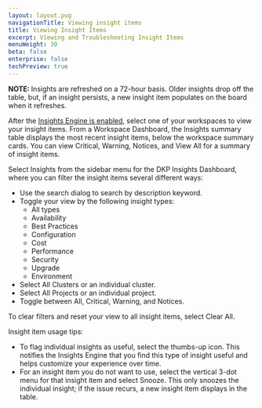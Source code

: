 ```yaml
---
layout: layout.pug
navigationTitle: Viewing insight items
title: Viewing Insight Items
excerpt: Viewing and Troubleshooting Insight Items
menuWeight: 30
beta: false
enterprise: false
techPreview: true
---
```


<p class="message--note"><strong>NOTE: </strong>Insights are refreshed on a 72-hour basis. Older insights drop off the table, but, if an insight persists, a new insight item populates on the board when it refreshes.</p>

After the [Insights Engine is enabled](../insights-setup/), select one of your workspaces to view your insight items. From a Workspace Dashboard, the Insights summary table displays the most recent insight items, below the workspace summary cards. You can view Critical, Warning, Notices, and View All for a summary of insight items.

Select Insights from the sidebar menu for the DKP Insights Dashboard, where you can filter the insight items several different ways:

-   Use the search dialog to search by description keyword.
-   Toggle your view by the following insight types:
    - All types
    - Availability
    - Best Practices
    - Configuration
    - Cost
    - Performance
    - Security
    - Upgrade
    - Environment
-   Select All Clusters or an individual cluster.
-   Select All Projects or an individual project.
-   Toggle between All, Critical, Warning, and Notices.

To clear filters and reset your view to all insight items, select Clear All.

Insight item usage tips:

- To flag individual insights as useful, select the thumbs-up icon. This notifies the Insights Engine that you find this type of insight useful and helps customize your experience over time.
- For an insight item you do not want to use, select the vertical 3-dot menu for that insight item and select Snooze. This only snoozes the individual insight; if the issue recurs, a new insight item displays in the table.
